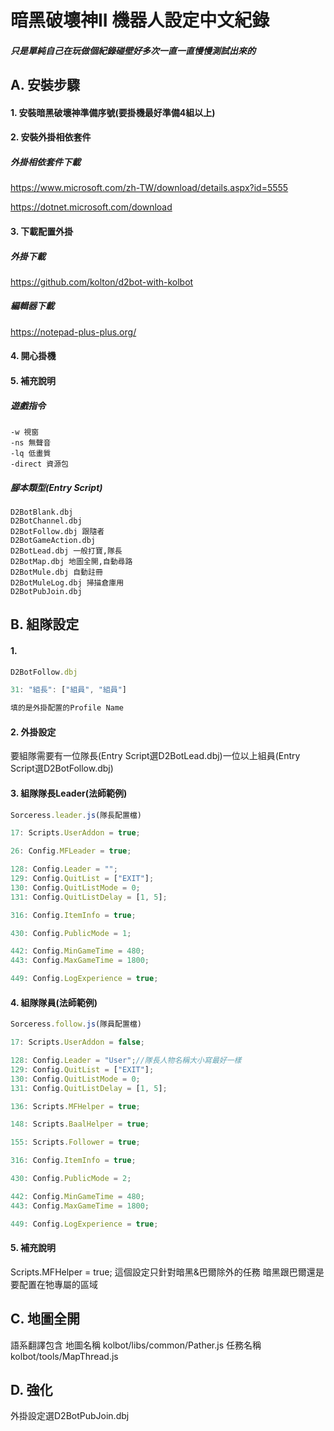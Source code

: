 **暗黑破壞神II 機器人設定中文紀錄**
=======

##### 只是單純自己在玩做個紀錄碰壁好多次一直一直慢慢測試出來的
## A. 安裝步驟
#### 1. 安裝暗黑破壞神準備序號(要掛機最好準備4組以上)
#### 2. 安裝外掛相依套件

##### 外掛相依套件下載
https://www.microsoft.com/zh-TW/download/details.aspx?id=5555

https://dotnet.microsoft.com/download

#### 3. 下載配置外掛

##### 外掛下載
https://github.com/kolton/d2bot-with-kolbot

##### 編輯器下載
https://notepad-plus-plus.org/

#### 4. 開心掛機

#### 5. 補充說明

##### 遊戲指令
```
-w 視窗
-ns 無聲音
-lq 低畫質
-direct 資源包
```

##### 腳本類型(Entry Script)
```
D2BotBlank.dbj
D2BotChannel.dbj
D2BotFollow.dbj 跟隨者
D2BotGameAction.dbj
D2BotLead.dbj 一般打寶,隊長
D2BotMap.dbj 地圖全開,自動尋路
D2BotMule.dbj 自動註冊
D2BotMuleLog.dbj 掃描倉庫用
D2BotPubJoin.dbj
```

## B. 組隊設定
#### 1. 
```js
D2BotFollow.dbj

31: "組長": ["組員", "組員"]

填的是外掛配置的Profile Name
```
#### 2. 外掛設定
要組隊需要有一位隊長(Entry Script選D2BotLead.dbj)一位以上組員(Entry Script選D2BotFollow.dbj)

#### 3. 組隊隊長Leader(法師範例)
```js
Sorceress.leader.js(隊長配置檔)

17: Scripts.UserAddon = true;

26: Config.MFLeader = true;

128: Config.Leader = "";
129: Config.QuitList = ["EXIT"];
130: Config.QuitListMode = 0;
131: Config.QuitListDelay = [1, 5];

316: Config.ItemInfo = true;

430: Config.PublicMode = 1;

442: Config.MinGameTime = 480;
443: Config.MaxGameTime = 1800;

449: Config.LogExperience = true;
```

#### 4. 組隊隊員(法師範例)
```js
Sorceress.follow.js(隊員配置檔)

17: Scripts.UserAddon = false;

128: Config.Leader = "User";//隊長人物名稱大小寫最好一樣
129: Config.QuitList = ["EXIT"];
130: Config.QuitListMode = 0;
131: Config.QuitListDelay = [1, 5];

136: Scripts.MFHelper = true;

148: Scripts.BaalHelper = true;

155: Scripts.Follower = true;

316: Config.ItemInfo = true;

430: Config.PublicMode = 2;

442: Config.MinGameTime = 480;
443: Config.MaxGameTime = 1800;

449: Config.LogExperience = true;
```

#### 5. 補充說明
Scripts.MFHelper = true;
這個設定只針對暗黑&巴爾除外的任務
暗黑跟巴爾還是要配置在牠專屬的區域

## C. 地圖全開
語系翻譯包含
地圖名稱
kolbot/libs/common/Pather.js
任務名稱
kolbot/tools/MapThread.js

## D. 強化
外掛設定選D2BotPubJoin.dbj

